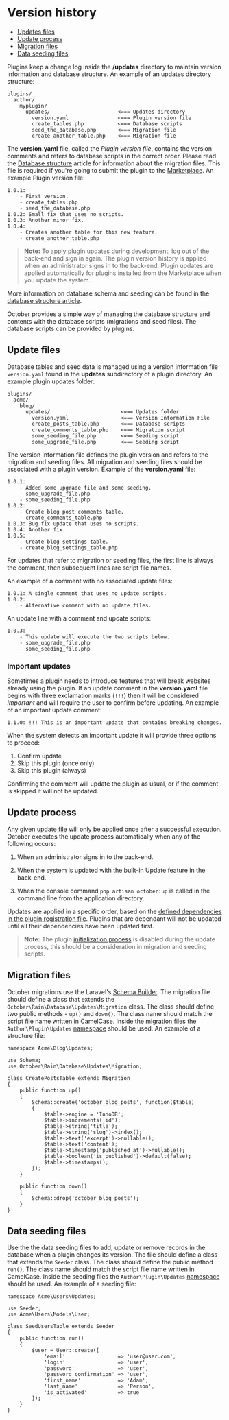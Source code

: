 # Version history

- [Updates files](#update-files)
- [Update process](#update-process)
- [Migration files](#migration-files)
- [Data seeding files](#data-seeding-files)

Plugins keep a change log inside the **/updates** directory to maintain version information and database structure. An example of an updates directory structure:

    plugins/
      author/
        myplugin/
          updates/                      <=== Updates directory
            version.yaml                <=== Plugin version file
            create_tables.php           <=== Database scripts
            seed_the_database.php       <=== Migration file
            create_another_table.php    <=== Migration file

The **version.yaml** file, called the *Plugin version file*, contains the version comments and refers to database scripts in the correct order. Please read the [Database structure](../database/structure) article for information about the migration files. This file is required if you're going to submit the plugin to the [Marketplace](http://octobercms.com/help/site/marketplace). An example Plugin version file:

    1.0.1:
        - First version.
        - create_tables.php
        - seed_the_database.php
    1.0.2: Small fix that uses no scripts.
    1.0.3: Another minor fix.
    1.0.4:
        - Creates another table for this new feature.
        - create_another_table.php

> **Note:** To apply plugin updates during development, log out of the back-end and sign in again. The plugin version history is applied when an administrator signs in to the back-end. Plugin updates are applied automatically for plugins installed from the Marketplace when you update the system.

More information on database schema and seeding can be found in the [database structure article](../database/structure).







October provides a simple way of managing the database structure and contents with the database scripts (migrations and seed files). The database scripts can be provided by plugins.

<a name="update-files" class="anchor" href="#update-files"></a>
## Update files

Database tables and seed data is managed using a version information file `version.yaml` found in the **updates** subdirectory of a plugin directory. An example plugin updates folder:

    plugins/
      acme/
        blog/
          updates/                       <=== Updates folder
            version.yaml                 <=== Version Information File
            create_posts_table.php       <=== Database scripts
            create_comments_table.php    <=== Migration script
            some_seeding_file.php        <=== Seeding script
            some_upgrade_file.php        <=== Seeding script

The version information file defines the plugin version and refers to the migration and seeding files. All migration and seeding files should be associated with a plugin version. Example of the **version.yaml** file:

    1.0.1:
        - Added some upgrade file and some seeding.
        - some_upgrade_file.php
        - some_seeding_file.php
    1.0.2:
        - Create blog post comments table.
        - create_comments_table.php
    1.0.3: Bug fix update that uses no scripts.
    1.0.4: Another fix.
    1.0.5:
        - Create blog settings table.
        - create_blog_settings_table.php

For updates that refer to migration or seeding files, the first line is always the comment, then subsequent lines are script file names.

An example of a comment with no associated update files:

    1.0.1: A single comment that uses no update scripts.
    1.0.2:
        - Alternative comment with no update files.

An update line with a comment and update scripts:

    1.0.3:
        - This update will execute the two scripts below.
        - some_upgrade_file.php
        - some_seeding_file.php

<a name="important-updates" class="anchor" href="#important-updates"></a>
### Important updates

Sometimes a plugin needs to introduce features that will break websites already using the plugin. If an update comment in the **version.yaml** file begins with three exclamation marks (`!!!`) then it will be considered *Important* and will require the user to confirm before updating. An example of an important update comment:

    1.1.0: !!! This is an important update that contains breaking changes.

When the system detects an important update it will provide three options to proceed:

1. Confirm update
1. Skip this plugin (once only)
1. Skip this plugin (always)

Confirming the comment will update the plugin as usual, or if the comment is skipped it will not be updated.

<a name="update-process" class="anchor" href="#update-process"></a>
## Update process

Any given [update file](#update-files) will only be applied once after a successful execution. October executes the update process automatically when any of the following occurs:

1. When an administrator signs in to the back-end.

2. When the system is updated with the built-in Update feature in the back-end.

3. When the console command `php artisan october:up` is called in the command line from the application directory.

Updates are applied in a specific order, based on the [defined dependencies in the plugin registration file](../plugin/registration#dependency-definitions). Plugins that are dependant will not be updated until all their dependencies have been updated first.

> **Note:** The plugin [initialization process](../plugin/registration#routing-initialization) is disabled during the update process, this should be a consideration in migration and seeding scripts.

<a name="migration-files" class="anchor" href="#migration-files"></a>
## Migration files

October migrations use the Laravel's [Schema Builder](http://laravel.com/docs/schema). The migration file should define a class that extends the `October\Rain\Database\Updates\Migration` class. The class should define two public methods - `up()` and `down()`.  The class name should match the script file name written in CamelCase. Inside the migration files the `Author\Plugin\Updates` [namespace](../plugin/registration#namespaces) should be used. An example of a structure file:

    namespace Acme\Blog\Updates;

    use Schema;
    use October\Rain\Database\Updates\Migration;

    class CreatePostsTable extends Migration
    {
        public function up()
        {
            Schema::create('october_blog_posts', function($table)
            {
                $table->engine = 'InnoDB';
                $table->increments('id');
                $table->string('title');
                $table->string('slug')->index();
                $table->text('excerpt')->nullable();
                $table->text('content');
                $table->timestamp('published_at')->nullable();
                $table->boolean('is_published')->default(false);
                $table->timestamps();
            });
        }

        public function down()
        {
            Schema::drop('october_blog_posts');
        }
    }

<a name="data-seeding-files" class="anchor" href="#data-seeding-files"></a>
## Data seeding files

Use the the data seeding files to add, update or remove records in the database when a plugin changes its version. The file should define a class that extends the `Seeder` class. The class should define the public method `run()`. The class name should match the script file name written in CamelCase. Inside the seeding files the `Author\Plugin\Updates` [namespace](../plugin/registration#namespaces) should be used. An example of a seeding file:

    namespace Acme\Users\Updates;

    use Seeder;
    use Acme\Users\Models\User;

    class SeedUsersTable extends Seeder
    {
        public function run()
        {
            $user = User::create([
                'email'                 => 'user@user.com',
                'login'                 => 'user',
                'password'              => 'user',
                'password_confirmation' => 'user',
                'first_name'            => 'Adam',
                'last_name'             => 'Person',
                'is_activated'          => true
            ]);
        }
    }
